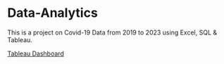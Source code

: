 # Data-Analytics
This is a project on Covid-19 Data from 2019 to 2023 using Excel, SQL &amp; Tableau.

[Tableau Dashboard](https://public.tableau.com/app/profile/sheiphan.joseph/viz/CovidDashBoardSheiphanJoseph/Dashboard1)
